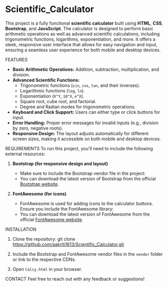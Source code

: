 # Scientific_Calculator
This project is a fully functional **scientific calculator** built using **HTML**, **CSS**, **Bootstrap**, and **JavaScript**. The calculator is designed to perform basic arithmetic operations as well as advanced scientific calculations, including trigonometric functions, logarithms, exponentiation, and more. It offers a sleek, responsive user interface that allows for easy navigation and input, ensuring a seamless user experience for both mobile and desktop devices.

FEATURES
- **Basic Arithmetic Operations:** Addition, subtraction, multiplication, and division.
- **Advanced Scientific Functions:** 
  - Trigonometric functions (`sin`, `cos`, `tan`, and their inverses).
  - Logarithmic functions (`log`, `ln`).
  - Exponentiation (`X^Y`, `10^X`, `e^X`).
  - Square root, cube root, and factorial.
  - Degree and Radian modes for trigonometric operations.
- **Keyboard and Click Support:** Users can either type or click buttons for input.
- **Error Handling:** Proper error messages for invalid inputs (e.g., division by zero, negative roots).
- **Responsive Design:** The layout adjusts automatically for different screen sizes, making it accessible on both mobile and desktop devices.

REQUIREMENTS
To run this project, you'll need to include the following external resources:

1. **Bootstrap (for responsive design and layout)**
   - Make sure to include the Bootstrap vendor file in the project:
     <link href="vendor/bootstrap/css/bootstrap.min.css" rel="stylesheet">
   - You can download the latest version of Bootstrap from the official [Bootstrap website](https://getbootstrap.com).

2. **FontAwesome (for icons)**
   - FontAwesome is used for adding icons to the calculator buttons. Ensure you include the FontAwesome library:
     <link href="vendor/fontawesome/css/all.min.css" rel="stylesheet">
   - You can download the latest version of FontAwesome from the official [FontAwesome website](https://fontawesome.com).

INSTALLATION

1. Clone the repository:
   git clone https://github.com/aakriti1613/Scientific_Calculator.git

2. Include the Bootstrap and FontAwesome vendor files in the `vendor` folder or link to the respective CDNs.

3. Open `Calcy.html` in your browser.

CONTACT
Feel free to reach out with any feedback or suggestions!
